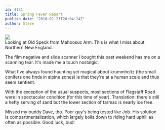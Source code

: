 ```yaml
---
id: 4181
title: Spring Fever Report
publish_date: "2010-02-23T20:04:24Z"
author: Steve
---
```


[![](http://lh6.ggpht.com/_MLtKexEhbk0/S4HFiaDjWxI/AAAAAAAAOt8/CaetPUQpxOk/s2400/mahoosuc-range.jpg)](http://picasaweb.google.com/icegulch14/SteveSPeakBagging#5440847019740715794)  
Looking at Old Speck from Mahoosuc Arm. This is what I miss about Northern New England.

The film negative and slide scanner I bought this past weekend has me on a scanning tear. It's made me a touch nostalgic.

What I've always found haunting yet magical about krummholtz (the small conifers one finds in alpine zones) is that they're at a human scale and thus seem sentient.

With the exception of the usual suspects, most sections of Flagstaff Road were in spectacular condition (for this time of year). Translation: there's still a hefty serving of sand but the lower section of tarmac is nearly ice free.

Missed my buddy Dave, tho. Poor guy's being tested like Job. His solution is compartmentalization, which largely boils down to riding hard uphill as often as possible. Good luck, bud!

